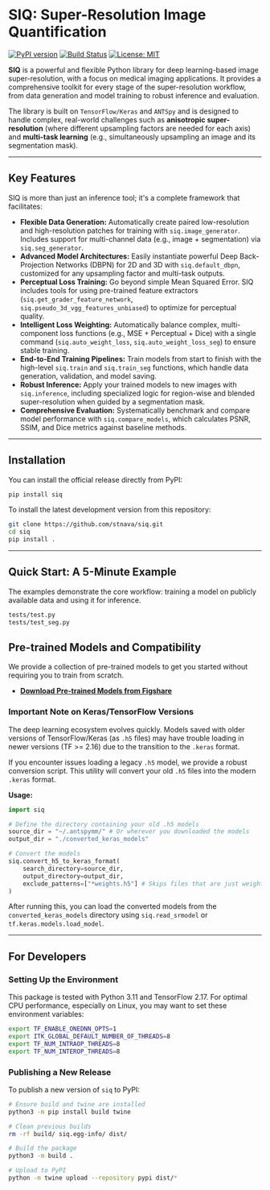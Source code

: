# SIQ: Super-Resolution Image Quantification

[![PyPI version](https://badge.fury.io/py/siq.svg)](https://badge.fury.io/py/siq)
[![Build Status](https://img.shields.io/badge/build-passing-brightgreen)](httpss://github.com/your-repo/siq)
[![License: MIT](https://img.shields.io/badge/License-MIT-yellow.svg)](https://opensource.org/licenses/MIT)

**SIQ** is a powerful and flexible Python library for deep learning-based image super-resolution, with a focus on medical imaging applications. It provides a comprehensive toolkit for every stage of the super-resolution workflow, from data generation and model training to robust inference and evaluation.

The library is built on `TensorFlow/Keras` and `ANTSpy` and is designed to handle complex, real-world challenges such as **anisotropic super-resolution** (where different upsampling factors are needed for each axis) and **multi-task learning** (e.g., simultaneously upsampling an image and its segmentation mask).

---

## Key Features

SIQ is more than just an inference tool; it's a complete framework that facilitates:

*   **Flexible Data Generation:** Automatically create paired low-resolution and high-resolution patches for training with `siq.image_generator`. Includes support for multi-channel data (e.g., image + segmentation) via `siq.seg_generator`.
*   **Advanced Model Architectures:** Easily instantiate powerful Deep Back-Projection Networks (DBPN) for 2D and 3D with `siq.default_dbpn`, customized for any upsampling factor and multi-task outputs.
*   **Perceptual Loss Training:** Go beyond simple Mean Squared Error. SIQ includes tools for using pre-trained feature extractors (`siq.get_grader_feature_network`, `siq.pseudo_3d_vgg_features_unbiased`) to optimize for perceptual quality.
*   **Intelligent Loss Weighting:** Automatically balance complex, multi-component loss functions (e.g., MSE + Perceptual + Dice) with a single command (`siq.auto_weight_loss`, `siq.auto_weight_loss_seg`) to ensure stable training.
*   **End-to-End Training Pipelines:** Train models from start to finish with the high-level `siq.train` and `siq.train_seg` functions, which handle data generation, validation, and model saving.
*   **Robust Inference:** Apply your trained models to new images with `siq.inference`, including specialized logic for region-wise and blended super-resolution when guided by a segmentation mask.
*   **Comprehensive Evaluation:** Systematically benchmark and compare model performance with `siq.compare_models`, which calculates PSNR, SSIM, and Dice metrics against baseline methods.

---

## Installation

You can install the official release directly from PyPI:

```bash
pip install siq
```

To install the latest development version from this repository:

```bash
git clone https://github.com/stnava/siq.git
cd siq
pip install .
```

---

## Quick Start: A 5-Minute Example

The examples demonstrate the core workflow: training a model on publicly available data and using it for inference.

```bash
tests/test.py
tests/test_seg.py
```

## Pre-trained Models and Compatibility

We provide a collection of pre-trained models to get you started without requiring you to train from scratch.

*   **[Download Pre-trained Models from Figshare](https://figshare.com/articles/software/SIQ_reference_super_resolution_models/27079987)**

### Important Note on Keras/TensorFlow Versions

The deep learning ecosystem evolves quickly. Models saved with older versions of TensorFlow/Keras (as `.h5` files) may have trouble loading in newer versions (TF >= 2.16) due to the transition to the `.keras` format.

If you encounter issues loading a legacy `.h5` model, we provide a robust conversion script. This utility will convert your old `.h5` files into the modern `.keras` format.

**Usage:**

```python
import siq

# Define the directory containing your old .h5 models
source_dir = "~/.antspymm/" # Or wherever you downloaded the models
output_dir = "./converted_keras_models"

# Convert the models
siq.convert_h5_to_keras_format(
    search_directory=source_dir,
    output_directory=output_dir,
    exclude_patterns=["*weights.h5"] # Skips files that are just weights
)
```

After running this, you can load the converted models from the `converted_keras_models` directory using `siq.read_srmodel` or `tf.keras.models.load_model`.

---

## For Developers

### Setting Up the Environment

This package is tested with Python 3.11 and TensorFlow 2.17. For optimal CPU performance, especially on Linux, you may want to set these environment variables:

```bash
export TF_ENABLE_ONEDNN_OPTS=1
export ITK_GLOBAL_DEFAULT_NUMBER_OF_THREADS=8
export TF_NUM_INTRAOP_THREADS=8
export TF_NUM_INTEROP_THREADS=8
```

### Publishing a New Release

To publish a new version of `siq` to PyPI:

```bash
# Ensure build and twine are installed
python3 -m pip install build twine

# Clean previous builds
rm -rf build/ siq.egg-info/ dist/

# Build the package
python3 -m build .

# Upload to PyPI
python -m twine upload --repository pypi dist/*
```
